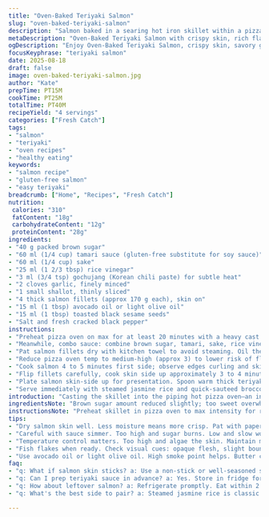 ```yaml
---
title: "Oven-Baked Teriyaki Salmon"
slug: "oven-baked-teriyaki-salmon"
description: "Salmon baked in a searing hot iron skillet within a pizza oven, glazed with a reduced teriyaki sauce featuring tamari and sake instead of soy sauce and mirin. Garlic and shallot infuse the sauce, balanced with rice vinegar and a touch of gochujang for heat. Cooked to crispy skin and tender flesh, sprinkled with toasted black sesame seeds. Serve with steamed jasmine rice and wilted spinach or broccolini. Technique focuses on skillet heat management, sauce reduction, and visual cues for salmon doneness."
metaDescription: "Oven-Baked Teriyaki Salmon with crispy skin, rich flavors. A unique twist with tamari and sake, perfect for any gathering."
ogDescription: "Enjoy Oven-Baked Teriyaki Salmon, crispy skin, savory glaze for a wonderful meal. Perfect for dinner or entertaining guests."
focusKeyphrase: "teriyaki salmon"
date: 2025-08-18
draft: false
image: oven-baked-teriyaki-salmon.jpg
author: "Kate"
prepTime: PT15M
cookTime: PT25M
totalTime: PT40M
recipeYield: "4 servings"
categories: ["Fresh Catch"]
tags:
- "salmon"
- "teriyaki"
- "oven recipes"
- "healthy eating"
keywords:
- "salmon recipe"
- "gluten-free salmon"
- "easy teriyaki"
breadcrumb: ["Home", "Recipes", "Fresh Catch"]
nutrition: 
 calories: "310"
 fatContent: "18g"
 carbohydrateContent: "12g"
 proteinContent: "28g"
ingredients:
- "40 g packed brown sugar"
- "60 ml (1/4 cup) tamari sauce (gluten-free substitute for soy sauce)"
- "60 ml (1/4 cup) sake"
- "25 ml (1 2/3 tbsp) rice vinegar"
- "3 ml (3/4 tsp) gochujang (Korean chili paste) for subtle heat"
- "2 cloves garlic, finely minced"
- "1 small shallot, thinly sliced"
- "4 thick salmon fillets (approx 170 g each), skin on"
- "15 ml (1 tbsp) avocado oil or light olive oil"
- "15 ml (1 tbsp) toasted black sesame seeds"
- "Salt and fresh cracked black pepper"
instructions:
- "Preheat pizza oven on max for at least 20 minutes with a heavy cast iron skillet inside. Heat builds in skillet, critical for crisp skin and sear."
- "Meanwhile, combo sauce: combine brown sugar, tamari, sake, rice vinegar, gochujang, minced garlic, and shouldered shallot in small saucepan. Bring to gentle boil, reduce heat and simmer until thick and syrupy around 8 to 12 minutes. Watch closely to avoid burning sugar; sauce should coat spoon."
- "Pat salmon fillets dry with kitchen towel to avoid steaming. Oil the flesh side lightly and season both sides with salt and cracked pepper. Skin must be dry for crisping. No oil on skin to prevent burning."
- "Reduce pizza oven temp to medium-high (approx 3) to lower risk of flare-ups and burnt fish. Using oven mitts, carefully remove skillet (handle with towel or glove). Lay fillets skin-side down evenly spaced. Slide skillet back into oven, door closed to maintain temp."
- "Cook salmon 4 to 5 minutes first side; observe edges curling and skin crisping with visible crackling sounds. Use tongs or oven mitt to rotate skillet 180 degrees midway for even heat."
- "Flip fillets carefully, cook skin side up approximately 3 to 4 minutes more for medium rare center; adjust time for thickness. Flesh will begin to flake and become opaque when pressed gently. Use finger for bounce test or visual doneness. Avoid overcooking; carries residual heat."
- "Plate salmon skin-side up for presentation. Spoon warm thick teriyaki glaze over fillets, letting sauce pool slightly. Sprinkle toasted black sesame seeds generously for nuttiness and texture."
- "Serve immediately with steamed jasmine rice and quick-sauteed broccolini or wilted spinach tossed with garlic and lemon; bright and bitter greens cut richness."
introduction: "Casting the skillet into the piping hot pizza oven—an intense technique for salmon skin crisping you won't get on a regular oven. The secret starts with that blistering hot iron, locking moisture inside the thick fillets while rendering the skin into shards of crispness. Sauce takes a twist; tamari replaces soy sauce to avoid excess saltiness and adds earthiness, sake instead of mirin for subtle depth, with gochujang injecting a smokier, deeper heat than usual sambal oelek. Garlic and shallot add pungency and sweetness, simmered slowly until the glaze thickens like syrup. Watch for the telltale sound—pop and crackle as skin crisps—and that salmon flesh goes from glassy to opaque, signaling the perfect bite. The technique demands timing and attentiveness to texture and smell more than strict minutes. Avoid that slimy skin trap; drying well, letting that skillet do its magic. No guessing games with temperature; visual cues, sizzle sounds, and confident flipping. Even heat means rotating the pan inside the oven; you control the crust and the cooking. Black sesame seeds instead of white for nuttier flavor and stronger contrast on presentation."
ingredientsNote: "Brown sugar amount reduced slightly; too sweet overwhelms glaze. Tamari brings a subtle tamarind flavor differing from soy but keeps the salty savory backbone. Sake replaces mirin entirely, avoid substitutions with regular white wine which lacks sweetness. Gochujang swap adds gentle smoky heat and fermented umami, safer than raw chili pastes that can burn unpredictably. Use avocado oil or light olive oil for high smoke point; butter would burn in pizza ovens. Toast black sesame seeds yourself for best aroma—pre-toasted saves time but less flavor. Dry salmon skin thoroughly; moisture is the enemy here. Patience on sauce simmer; a quick boil yields watery glaze, too long and it hardens. Small shallot slices provide texture contrast against the smoother sauce."
instructionsNote: "Preheat skillet in pizza oven to max intensity for robust sear. Iron holds heat better than regular steel or ceramic pans, traps heat to crisp skin. Sauce simmer critical: allow sugar to dissolve completely, reduce heat after boil to avoid burning notes. Gochujang must dissolve and mellow in simmered sauce; too early a burn ruins balance. Dry fish before seasoning; if skin feels tacky, use paper towels liberally. Lower oven heat before cooking salmon to prevent scorched exterior and raw center. Timing depends on fillet thickness; use finger press test to check doneness—springy yet slightly resistant means perfect medium. Rotate skillet halfway for even cooking; pizza ovens can have hot spots. Flip salmon carefully, skin can stick and tear if forced. Serve immediately to keep skin crisp; moisture softens if left too long. Black sesame finish adds nuttiness, crunch and visual appeal. Pair with simple sides to highlight glaze and fish."
tips:
- "Dry salmon skin well. Less moisture means more crisp. Pat with paper towels. It's key. If skin is tacky, don't season yet. Wait."
- "Careful with sauce simmer. Too high and sugar burns. Low and slow works best. Watch for syrupy texture. Coat spoon but not too thick."
- "Temperature control matters. Too high and algae the skin. Maintain medium-high heat in pizza oven once skillet hot. Rotate for even cooking."
- "Fish flakes when ready. Check visual cues: opaque flesh, slight bounce when pressed. Don't overthink timing, observe texture change."
- "Use avocado oil or light olive oil. High smoke point helps. Butter can burn in high heat situations. Avoid that aromatic disaster."
faq:
- "q: What if salmon skin sticks? a: Use a non-stick or well-seasoned skillet. Wait before flipping. Dry skin helps lift better."
- "q: Can I prep teriyaki sauce in advance? a: Yes. Store in fridge for a few days. Warm gently before using. Adjust thickness if needed."
- "q: How about leftover salmon? a: Refrigerate promptly. Eat within 2 days. Reheat gently to avoid drying out. Sauté briefly."
- "q: What's the best side to pair? a: Steamed jasmine rice is classic. Broccolini or wilted spinach balances richness. Simple yet effective."

---
```


